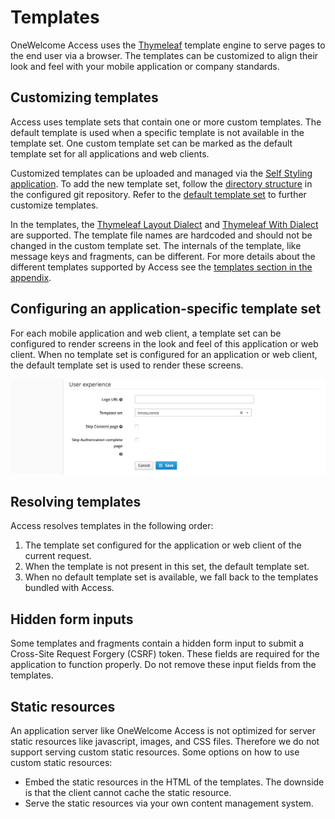 # Templates

OneWelcome Access uses the [Thymeleaf](https://www.thymeleaf.org/) template engine to serve pages to the end user via a browser. The templates can be customized to
align their look and feel with your mobile application or company standards.

## Customizing templates

Access uses template sets that contain one or more custom templates. The default template is used when a specific template is not available in the
template set. One custom template set can be marked as the default template set for all applications and web clients.

Customized templates can be uploaded and managed via the [Self Styling application](../../../../../self-styling). To add the new template set, follow
the [directory structure](../../../../../self-styling/configuration-page.md)
in the configured git repository. Refer to the [default template set](./content/access-engine-templates.zip) to further customize templates.

In the templates, the [Thymeleaf Layout Dialect](https://github.com/ultraq/thymeleaf-layout-dialect) and
[Thymeleaf With Dialect](https://github.com/Antibrumm/thymeleaf-extras-with-dialect) are supported. The template file names are hardcoded and should not be changed in
the custom template set. The internals of the template, like message keys and fragments, can be different. For more details about the different templates
supported by Access see the [templates section in the appendix](../../../appendix/templates/templates.md).

## Configuring an application-specific template set

For each mobile application and web client, a template set can be configured to render screens in the look and feel of this application or web client. When no
template set is configured for an application or web client, the default template set is used to render these screens.

![App template set](img/app-template-set.png)

## Resolving templates

Access resolves templates in the following order:

1. The template set configured for the application or web client of the current request.
2. When the template is not present in this set, the default template set.
3. When no default template set is available, we fall back to the templates bundled with Access.

## Hidden form inputs

Some templates and fragments contain a hidden form input to submit a Cross-Site Request Forgery (CSRF) token. These fields are required for the application to function properly. Do not remove these input fields from the templates.  

## Static resources

An application server like OneWelcome Access is not optimized for server static resources like javascript, images, and CSS files. Therefore we do not
support serving custom static resources. Some options on how to use custom static resources:

- Embed the static resources in the HTML of the templates. The downside is that the client cannot cache the static resource.
- Serve the static resources via your own content management system.
